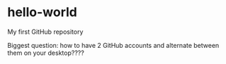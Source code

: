 # hello-world
My first GitHub repository

Biggest question: how to have 2 GitHub accounts and alternate between them on your desktop????
